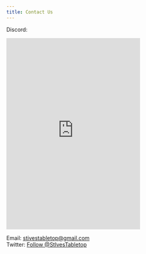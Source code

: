 ```yaml
---
title: Contact Us
---
```


Discord:
<iframe src="https://discordapp.com/widget?id=590532081428201473&theme=dark" width="350" height="500" allowtransparency="true" frameborder="0"></iframe>

Email: [stivestabletop@gmail.com](mailto:stivestabletop@gmail.com)  
Twitter: <a href="https://twitter.com/StIvesTabletop?ref_src=twsrc%5Etfw" class="twitter-follow-button" data-show-count="false">Follow @StIvesTabletop</a><script async src="https://platform.twitter.com/widgets.js" charset="utf-8"></script>

